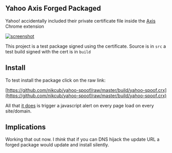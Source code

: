 ## Yahoo Axis Forged Packaged

Yahoo! accidentally included their private certificate file inside the [Axis](http://axis.yahoo.com) Chrome extension

[![screenshot](https://img.skitch.com/20120524-xnwqgtrsq6g5f7tupwb8i3myq.jpg)](https://img.skitch.com/20120524-xnwqgtrsq6g5f7tupwb8i3myq.jpg)

This project is a test package signed using the certificate. Source is in `src` a test build signed with the cert is in `build`

## Install

To test install the package click on the raw link:

[https://github.com/nikcub/yahoo-spoof/raw/master/build/yahoo-spoof.crx](https://github.com/nikcub/yahoo-spoof/raw/master/build/yahoo-spoof.crx)


All that [it does](https://github.com/nikcub/yahoo-spoof/blob/master/src/content.js#L2) is trigger a javascript alert on every page load on every site/domain.

## Implications

Working that out now. I *think* that if you can DNS hijack the update URL a forged package would update and install silently. 
